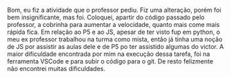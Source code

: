 Bom, eu fiz a atividade que o professor pediu. Fiz uma alteração, porém foi bem insignificante, mas foi. Coloquei, apartir do código passado pelo professor, a cobrinha para aumentar a velocidade, quanto mais come mais rápida fica. Em relação ao P5 e ao JS, apesar de ter visto fup em python, o meu ex professor trabalhou na turma como mista, então já tinha uma noção de JS por assistir as aulas dele e de P5 po ter assistido algumas do victor. A maior dificuldade encontrada por mim na execução dessa tarefa, foi na ferramenta VSCode e para subir o código para o git. De resto felizmente não encontrei muitas dificuldades.